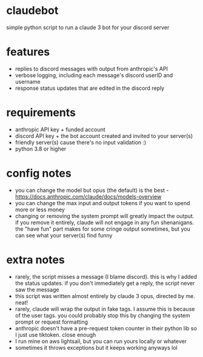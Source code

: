 # claudebot
simple python script to run a claude 3 bot for your discord server

# features
- replies to discord messages with output from anthropic's API
- verbose logging, including each message's discord userID and username
- response status updates that are edited in the discord reply

# requirements
- anthropic API key + funded account
- discord API key + the bot account created and invited to your server(s)
- friendly server(s) cause there's no input validation :)
- python 3.8 or higher

# config notes
- you can change the model but opus (the default) is the best - https://docs.anthropic.com/claude/docs/models-overview
- you can change the max input and output tokens if you want to spend more or less money
- changing or removing the system prompt will greatly impact the output. if you remove it entirely, claude will not engage in any fun shenanigans. the "have fun" part makes for some cringe output sometimes, but you can see what your server(s) find funny

# extra notes
- rarely, the script misses a message (I blame discord). this is why I added the status updates. if you don't immediately get a reply, the script never saw the message
- this script was written almost entirely by claude 3 opus, directed by me. neat!
- rarely, claude will wrap the output in fake <response> tags. I assume this is because of the user tags. you could probably stop this by changing the system prompt or request formatting
- anthropic doesn't have a pre-request token counter in their python lib so I just use tiktoken. close enough
- I run mine on aws lightsail, but you can run yours locally or whatever
- sometimes it throws exceptions but it keeps working anyways lol
